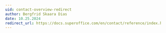 ```yaml
---
uid: contact-overview-redirect
author: Bergfrid Skaara Dias
date: 10.25.2024
redirect_url: https://docs.superoffice.com/en/contact/reference/index.html
---
```

